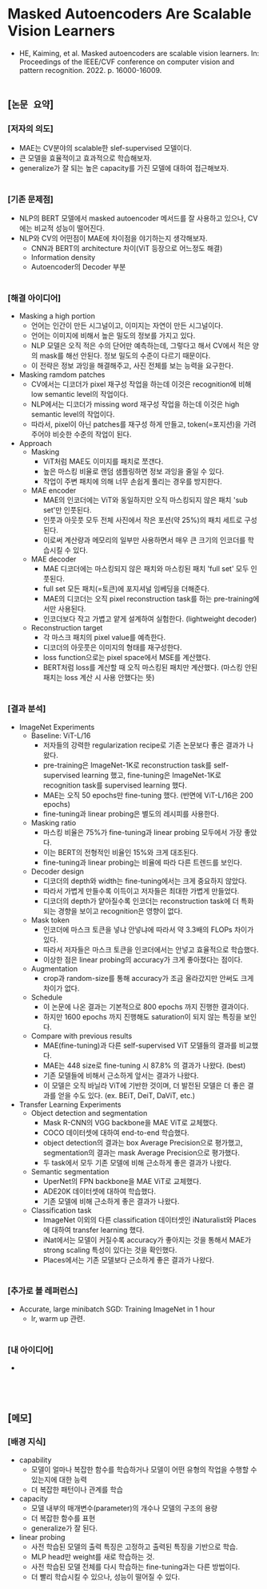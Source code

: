 # Masked Autoencoders Are Scalable Vision Learners
* HE, Kaiming, et al. Masked autoencoders are scalable vision learners. In: Proceedings of the IEEE/CVF conference on computer vision and pattern recognition. 2022. p. 16000-16009.
<br><br>

## [`논문 요약`]

### [저자의 의도]
* MAE는 CV분야의 scalable한 slef-supervised 모델이다.
* 큰 모델을 효율적이고 효과적으로 학습해보자.
* generalize가 잘 되는 높은 capacity를 가진 모델에 대하여 접근해보자.
<br><br>

### [기존 문제점]
* NLP의 BERT 모델에서 masked autoencoder 메서드를 잘 사용하고 있으나, CV에는 비교적 성능이 떨어진다.
* NLP와 CV의 어떤점이 MAE에 차이점을 야기하는지 생각해보자.
    * CNN과 BERT의 architecture 차이(ViT 등장으로 어느정도 해결)
    * Information density
    * Autoencoder의 Decoder 부분
<br><br>

### [해결 아이디어]
* Masking a high portion
    * 언어는 인간이 만든 시그널이고, 이미지는 자연이 만든 시그널이다.
    * 언어는 이미지에 비해서 높은 밀도의 정보를 가지고 있다.
    * NLP 모델은 오직 적은 수의 단어만 예측하는데, 그렇다고 해서 CV에서 적은 양의 mask를 해선 안된다. 정보 밀도의 수준이 다르기 때문이다.
    * 이 전략은 정보 과잉을 해결해주고, 사진 전체를 보는 능력을 요구한다.
* Masking ramdom patches
    * CV에서는 디코더가 pixel 재구성 작업을 하는데 이것은 recognition에 비해 low semantic level의 작업이다.
    * NLP에서는 디코더가 missing word 재구성 작업을 하는데 이것은 high semantic level의 작업이다.
    * 따라서, pixel이 아닌 patches를 재구성 하게 만들고, token(=포지션)을 가려주어야 비슷한 수준의 작업이 된다.
* Approach
    * Masking
        * ViT처럼 MAE도 이미지를 패치로 쪼갠다.
        * 높은 마스킹 비율로 랜덤 샘플링하면 정보 과잉을 줄일 수 있다.
        * 작업이 주변 패치에 의해 너무 손쉽게 풀리는 경우를 방지한다.
    * MAE encoder
        * MAE의 인코더에는 ViT와 동일하지만 오직 마스킹되지 않은 패치 'sub set'만 인풋된다.
        * 인풋과 아웃풋 모두 전체 사진에서 작은 포션(약 25%)의 패치 세트로 구성된다.
        * 이로써 계산량과 메모리의 일부만 사용하면서 매우 큰 크기의 인코더를 학습시킬 수 있다.
    * MAE decoder
        * MAE 디코더에는 마스킹되지 않은 패치와 마스킹된 패치 'full set' 모두 인풋된다.
        * full set 모든 패치(=토큰)에 포지셔널 임베딩을 더해준다.
        * MAE의 디코더는 오직 pixel reconstruction task를 하는 pre-training에서만 사용된다.
        * 인코더보다 작고 가볍고 얕게 설계하여 실험한다. (lightweight decoder)
    * Reconstruction target
        * 각 마스크 패치의 pixel value를 예측한다.
        * 디코더의 아웃풋은 이미지의 형태를 재구성한다.
        * loss function으로는 pixel space에서 MSE를 계산했다.
        * BERT처럼 loss를 계산할 때 오직 마스킹된 패치만 계산했다. (마스킹 안된 패치는 loss 계산 시 사용 안했다는 뜻)
<br><br>

### [결과 분석]
* ImageNet Experiments
    * Baseline: ViT-L/16
        * 저자들의 강력한 regularization recipe로 기존 논문보다 좋은 결과가 나왔다.
        * pre-training은 ImageNet-1K로 reconstruction task를 self-supervised learning 했고, fine-tuning은 ImageNet-1K로 recognition task를 supervised learning 했다.
        * MAE는 오직 50 epochs만 fine-tuning 했다. (반면에 ViT-L/16은 200 epochs)
        * fine-tuning과 linear probing은 별도의 레시피를 사용한다.
    * Masking ratio
        * 마스킹 비율은 75%가 fine-tuning과 linear probing 모두에서 가장 좋았다.
        * 이는 BERT의 전형적인 비율인 15%와 크게 대조된다.
        * fine-tuning과 linear probing는 비율에 따라 다른 트렌드를 보인다.
    * Decoder design
        * 디코더의 depth와 width는 fine-tuning에서는 크게 중요하지 않았다.
        * 따라서 가볍게 만들수록 이득이고 저자들은 최대한 가볍게 만들었다.
        * 디코더의 depth가 얕아질수록 인코더는 reconstruction task에 더 특화되는 경향을 보이고 recognition은 영향이 없다.
    * Mask token
        * 인코더에 마스크 토큰을 넣냐 안넣냐에 따라서 약 3.3배의 FLOPs 차이가 있다.
        * 따라서 저자들은 마스크 토큰을 인코더에서는 안넣고 효율적으로 학습했다.
        * 이상한 점은 linear probing의 accuracy가 크게 좋아졌다는 점이다.
    * Augmentation
        * crop과 random-size를 통해 accuracy가 조금 올라갔지만 안써도 크게 차이가 없다.
    * Schedule
        * 이 논문에 나온 결과는 기본적으로 800 epochs 까지 진행한 결과이다.
        * 하지만 1600 epochs 까지 진행해도 saturation이 되지 않는 특징을 보인다.
    * Compare with previous results
        * MAE(fine-tuning)과 다른 self-supervised ViT 모델들의 결과를 비교했다.
        * MAE는 448 size로 fine-tuning 시 87.8% 의 결과가 나왔다. (best)
        * 기존 모델들에 비해서 근소하게 앞서는 결과가 나왔다.
        * 이 모델은 오직 바닐라 ViT에 기반한 것이며, 더 발전된 모델은 더 좋은 결과를 얻을 수도 있다. (ex. BEiT, DeiT, DaViT, etc.)
* Transfer Learning Experiments
    * Object detection and segmentation
        * Mask R-CNN의 VGG backbone을 MAE ViT로 교체했다.
        * COCO 데이터셋에 대하여 end-to-end 학습했다.
        * object detection의 결과는 box Average Precision으로 평가했고, segmentation의 결과는 mask Average Precision으로 평가했다.
        * 두 task에서 모두 기존 모델에 비해 근소하게 좋은 결과가 나왔다.
    * Semantic segmentation
        * UperNet의 FPN backbone을 MAE ViT로 교체했다.
        * ADE20K 데이터셋에 대하여 학습했다.
        * 기존 모델에 비해 근소하게 좋은 결과가 나왔다.
    * Classification task
        * ImageNet 이외의 다른 classification 데이터셋인 iNaturalist와 Places에 대하여 transfer learning 했다.
        * iNat에서는 모델이 커질수록 accuracy가 좋아지는 것을 통해서 MAE가 strong scaling 특성이 있다는 것을 확인했다.
        * Places에서는 기존 모델보다 근소하게 좋은 결과가 나왔다.
<br><br>

### [추가로 볼 레퍼런스]
* Accurate, large minibatch SGD: Training ImageNet in 1 hour
    * lr, warm up 관련.
<br><br>

### [내 아이디어]
* 
<br><br>



## [`메모`]

### [배경 지식]
* capability
    * 모델이 얼마나 복잡한 함수를 학습하거나 모델이 어떤 유형의 작업을 수행할 수 있는지에 대한 능력
    * 더 복잡한 패턴이나 관계를 학습
* capacity
    * 모델 내부의 매개변수(parameter)의 개수나 모델의 구조의 용량
    * 더 복잡한 함수를 표현
    *  generalize가 잘 된다.
* linear probing
    * 사전 학습된 모델의 출력 특징은 고정하고 출력된 특징을 기반으로 학습.
    * MLP head만 weight를 새로 학습하는 것.
    * 사전 학습된 모델 전체를 다시 학습하는 fine-tuning과는 다른 방법이다.
    * 더 빨리 학습시킬 수 있으나, 성능이 떨어질 수 있다.
<br><br>


